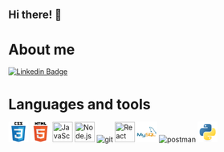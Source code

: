 ## Hi there! 👋


# About me


[![Linkedin Badge](https://img.shields.io/badge/-LorenaP-000000?style=flat-square&logo=Linkedin&logoColor=white&link=https://www.linkedin.com/in/LorenaPerezEscobar)](https://www.linkedin.com/in/LorenaPerezEscobar)
# Languages and tools
<div>
<img src="https://raw.githubusercontent.com/devicons/devicon/master/icons/css3/css3-original-wordmark.svg" alt="css3" width="40" height="40"/> 
<img src="https://raw.githubusercontent.com/devicons/devicon/master/icons/html5/html5-original-wordmark.svg" alt="html5" width="40" height="40"/>
<img src="https://cdn4.iconfinder.com/data/icons/logos-and-brands/512/187_Js_logo_logos-512.png" width='40' height="40"  title='JavaScript'   />
<img src="https://cdn4.iconfinder.com/data/icons/logos-and-brands/512/233_Node_Js_logo-1024.png" width='40'height="40" title='Node.js'  /> 
<img src="https://www.vectorlogo.zone/logos/git-scm/git-scm-icon.svg" alt="git" width="40" height="40"/> 
<img src="https://upload.wikimedia.org/wikipedia/commons/thumb/4/47/React.svg/1200px-React.svg.png" width="40" height="40" title="React" />

<img src="https://raw.githubusercontent.com/devicons/devicon/master/icons/mysql/mysql-original-wordmark.svg" alt="mysql" width="40" height="40"/> 

<img src="https://www.vectorlogo.zone/logos/getpostman/getpostman-icon.svg" alt="postman" width="40" height="40"/> 

<img src="https://raw.githubusercontent.com/devicons/devicon/master/icons/python/python-original.svg" alt="python" width="40" height="40"/> 





</div>